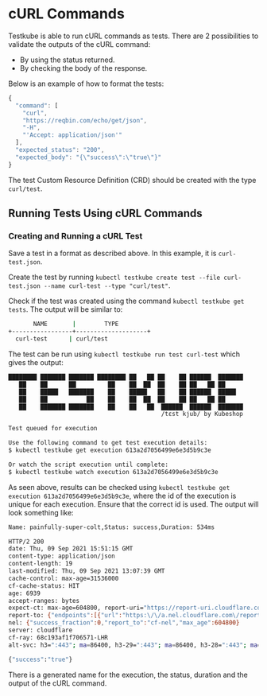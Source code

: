 # cURL Commands

Testkube is able to run cURL commands as tests. There are 2 possibilities to validate the outputs of the cURL command:

- By using the status returned.
- By checking the body of the response.

Below is an example of how to format the tests:

```js
{
  "command": [
    "curl",
    "https://reqbin.com/echo/get/json",
    "-H",
    "'Accept: application/json'"
  ],
  "expected_status": "200",
  "expected_body": "{\"success\":\"true\"}"
}
```

The test Custom Resource Definition (CRD) should be created with the type `curl/test`.

## **Running Tests Using cURL Commands**

### **Creating and Running a cURL Test**

Save a test in a format as described above. In this example, it is `curl-test.json`.

Create the test by running `kubectl testkube create test --file curl-test.json --name curl-test --type "curl/test"`.

Check if the test was created using the command `kubectl testkube get tests`. The output will be similar to:


```sh
       NAME       |        TYPE         
+-----------------+--------------------+
  curl-test      | curl/test  
```

The test can be run using `kubectl testkube run test curl-test` which gives the output:

```sh
████████ ███████ ███████ ████████ ██   ██ ██    ██ ██████  ███████ 
   ██    ██      ██         ██    ██  ██  ██    ██ ██   ██ ██      
   ██    █████   ███████    ██    █████   ██    ██ ██████  █████   
   ██    ██           ██    ██    ██  ██  ██    ██ ██   ██ ██      
   ██    ███████ ███████    ██    ██   ██  ██████  ██████  ███████ 
                                           /tɛst kjub/ by Kubeshop

Test queued for execution

Use the following command to get test execution details:
$ kubectl testkube get execution 613a2d7056499e6e3d5b9c3e

Or watch the script execution until complete:
$ kubectl testkube watch execution 613a2d7056499e6e3d5b9c3e
```

As seen above, results can be checked using `kubectl testkube get execution 613a2d7056499e6e3d5b9c3e`, where the id of the execution is unique for each execution. Ensure that the correct id is used. The output will look something like:

```sh
Name: painfully-super-colt,Status: success,Duration: 534ms

HTTP/2 200 
date: Thu, 09 Sep 2021 15:51:15 GMT
content-type: application/json
content-length: 19
last-modified: Thu, 09 Sep 2021 13:07:39 GMT
cache-control: max-age=31536000
cf-cache-status: HIT
age: 6939
accept-ranges: bytes
expect-ct: max-age=604800, report-uri="https://report-uri.cloudflare.com/cdn-cgi/beacon/expect-ct"
report-to: {"endpoints":[{"url":"https:\/\/a.nel.cloudflare.com\/report\/v3?s=OZHPfvLjuVhpklzeGvhs8Ic0w%2FJ1%2BKgMcXeichnmMt9lKxF%2Fkco%2FHD2Z2vWfvInH9IPNuAQpjKu1Roqy8efIhVztIhvBP14Wx4wdBsQhzxUe9znZ%2Fmanwsky5G3Q"}],"group":"cf-nel","max_age":604800}
nel: {"success_fraction":0,"report_to":"cf-nel","max_age":604800}
server: cloudflare
cf-ray: 68c193af1f706571-LHR
alt-svc: h3=":443"; ma=86400, h3-29=":443"; ma=86400, h3-28=":443"; ma=86400, h3-27=":443"; ma=86400

{"success":"true"}
```

There is a generated name for the execution, the status, duration and the output of the cURL command.
